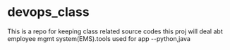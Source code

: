 # devops_class
This is a repo for keeping class related source codes
this proj will deal abt employee mgmt system(EMS).tools used for app --python,java
